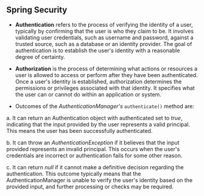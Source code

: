 ## Spring Security

- **Authentication**
 refers to the process of verifying the identity of a user, typically by confirming that the user is who they claim to be. It involves validating user credentials, such as username and password, against a trusted source, such as a database or an identity provider. The goal of authentication is to establish the user's identity with a reasonable degree of certainty.
 - **Authorization** 
  is the process of determining what actions or resources a user is allowed to access or perform after they have been authenticated. Once a user's identity is established, authorization determines the permissions or privileges associated with that identity. It specifies what the user can or cannot do within an application or system.

  - Outcomes of the *AuthenticationManager's* `authenticate()` method are:

a. It can return an Authentication object with authenticated set to *true*, indicating that the input provided by the user represents a valid principal. This means the user has been successfully authenticated.

b. It can throw an *AuthenticationException* if it believes that the input provided represents an invalid principal. This occurs when the user's credentials are incorrect or authentication fails for some other reason.

c. It can return *null* if it cannot make a definitive decision regarding the authentication. This outcome typically means that the AuthenticationManager is unable to verify the user's identity based on the provided input, and further processing or checks may be required.